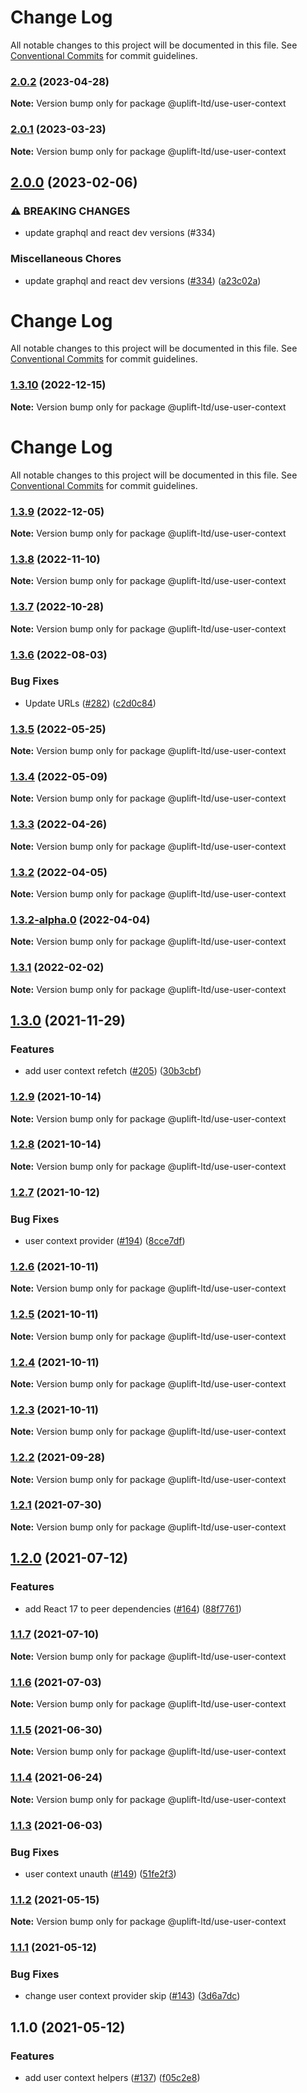 # Change Log

All notable changes to this project will be documented in this file.
See [Conventional Commits](https://conventionalcommits.org) for commit guidelines.

### [2.0.2](https://github.com/uplift-ltd/nexus/compare/@uplift-ltd/use-user-context@2.0.1...@uplift-ltd/use-user-context@2.0.2) (2023-04-28)

**Note:** Version bump only for package @uplift-ltd/use-user-context





### [2.0.1](https://github.com/uplift-ltd/nexus/compare/@uplift-ltd/use-user-context@2.0.0...@uplift-ltd/use-user-context@2.0.1) (2023-03-23)

**Note:** Version bump only for package @uplift-ltd/use-user-context





## [2.0.0](https://github.com/uplift-ltd/nexus/compare/@uplift-ltd/use-user-context@1.3.10...@uplift-ltd/use-user-context@2.0.0) (2023-02-06)


### ⚠ BREAKING CHANGES

* update graphql and react dev versions (#334)

### Miscellaneous Chores

* update graphql and react dev versions ([#334](https://github.com/uplift-ltd/nexus/issues/334)) ([a23c02a](https://github.com/uplift-ltd/nexus/commit/a23c02a120dfde626c39c3dae392d36e874bd9cd))



# Change Log

All notable changes to this project will be documented in this file. See
[Conventional Commits](https://conventionalcommits.org) for commit guidelines.

### [1.3.10](https://github.com/uplift-ltd/nexus/compare/@uplift-ltd/use-user-context@1.3.9...@uplift-ltd/use-user-context@1.3.10) (2022-12-15)

**Note:** Version bump only for package @uplift-ltd/use-user-context

# Change Log

All notable changes to this project will be documented in this file. See
[Conventional Commits](https://conventionalcommits.org) for commit guidelines.

### [1.3.9](https://github.com/uplift-ltd/nexus/compare/@uplift-ltd/use-user-context@1.3.8...@uplift-ltd/use-user-context@1.3.9) (2022-12-05)

**Note:** Version bump only for package @uplift-ltd/use-user-context

### [1.3.8](https://github.com/uplift-ltd/nexus/compare/@uplift-ltd/use-user-context@1.3.7...@uplift-ltd/use-user-context@1.3.8) (2022-11-10)

**Note:** Version bump only for package @uplift-ltd/use-user-context

### [1.3.7](https://github.com/uplift-ltd/nexus/compare/@uplift-ltd/use-user-context@1.3.6...@uplift-ltd/use-user-context@1.3.7) (2022-10-28)

**Note:** Version bump only for package @uplift-ltd/use-user-context

### [1.3.6](https://github.com/uplift-ltd/nexus/compare/@uplift-ltd/use-user-context@1.3.5...@uplift-ltd/use-user-context@1.3.6) (2022-08-03)

### Bug Fixes

- Update URLs ([#282](https://github.com/uplift-ltd/nexus/issues/282))
  ([c2d0c84](https://github.com/uplift-ltd/nexus/commit/c2d0c843c8eb18c4a9ae360ee2d840f5be388fac))

### [1.3.5](https://github.com/uplift-ltd/nexus/compare/@uplift-ltd/use-user-context@1.3.4...@uplift-ltd/use-user-context@1.3.5) (2022-05-25)

**Note:** Version bump only for package @uplift-ltd/use-user-context

### [1.3.4](https://github.com/uplift-ltd/nexus/compare/@uplift-ltd/use-user-context@1.3.3...@uplift-ltd/use-user-context@1.3.4) (2022-05-09)

**Note:** Version bump only for package @uplift-ltd/use-user-context

### [1.3.3](https://github.com/uplift-ltd/nexus/compare/@uplift-ltd/use-user-context@1.3.2...@uplift-ltd/use-user-context@1.3.3) (2022-04-26)

**Note:** Version bump only for package @uplift-ltd/use-user-context

### [1.3.2](https://github.com/uplift-ltd/nexus/compare/@uplift-ltd/use-user-context@1.3.2-alpha.0...@uplift-ltd/use-user-context@1.3.2) (2022-04-05)

**Note:** Version bump only for package @uplift-ltd/use-user-context

### [1.3.2-alpha.0](https://github.com/uplift-ltd/nexus/compare/@uplift-ltd/use-user-context@1.3.1...@uplift-ltd/use-user-context@1.3.2-alpha.0) (2022-04-04)

**Note:** Version bump only for package @uplift-ltd/use-user-context

### [1.3.1](https://github.com/uplift-ltd/nexus/compare/@uplift-ltd/use-user-context@1.3.0...@uplift-ltd/use-user-context@1.3.1) (2022-02-02)

**Note:** Version bump only for package @uplift-ltd/use-user-context

## [1.3.0](https://github.com/uplift-ltd/nexus/compare/@uplift-ltd/use-user-context@1.2.9...@uplift-ltd/use-user-context@1.3.0) (2021-11-29)

### Features

- add user context refetch ([#205](https://github.com/uplift-ltd/nexus/issues/205))
  ([30b3cbf](https://github.com/uplift-ltd/nexus/commit/30b3cbf51d591af42e334a70c9defd79fa6f844d))

### [1.2.9](https://github.com/uplift-ltd/nexus/compare/@uplift-ltd/use-user-context@1.2.8...@uplift-ltd/use-user-context@1.2.9) (2021-10-14)

**Note:** Version bump only for package @uplift-ltd/use-user-context

### [1.2.8](https://github.com/uplift-ltd/nexus/compare/@uplift-ltd/use-user-context@1.2.7...@uplift-ltd/use-user-context@1.2.8) (2021-10-14)

**Note:** Version bump only for package @uplift-ltd/use-user-context

### [1.2.7](https://github.com/uplift-ltd/nexus/compare/@uplift-ltd/use-user-context@1.2.6...@uplift-ltd/use-user-context@1.2.7) (2021-10-12)

### Bug Fixes

- user context provider ([#194](https://github.com/uplift-ltd/nexus/issues/194))
  ([8cce7df](https://github.com/uplift-ltd/nexus/commit/8cce7df1ebb8ff3f8bf0db919d581a865526e862))

### [1.2.6](https://github.com/uplift-ltd/nexus/compare/@uplift-ltd/use-user-context@1.2.5...@uplift-ltd/use-user-context@1.2.6) (2021-10-11)

**Note:** Version bump only for package @uplift-ltd/use-user-context

### [1.2.5](https://github.com/uplift-ltd/nexus/compare/@uplift-ltd/use-user-context@1.2.4...@uplift-ltd/use-user-context@1.2.5) (2021-10-11)

**Note:** Version bump only for package @uplift-ltd/use-user-context

### [1.2.4](https://github.com/uplift-ltd/nexus/compare/@uplift-ltd/use-user-context@1.2.3...@uplift-ltd/use-user-context@1.2.4) (2021-10-11)

**Note:** Version bump only for package @uplift-ltd/use-user-context

### [1.2.3](https://github.com/uplift-ltd/nexus/compare/@uplift-ltd/use-user-context@1.2.2...@uplift-ltd/use-user-context@1.2.3) (2021-10-11)

**Note:** Version bump only for package @uplift-ltd/use-user-context

### [1.2.2](https://github.com/uplift-ltd/nexus/compare/@uplift-ltd/use-user-context@1.2.1...@uplift-ltd/use-user-context@1.2.2) (2021-09-28)

**Note:** Version bump only for package @uplift-ltd/use-user-context

### [1.2.1](https://github.com/uplift-ltd/nexus/compare/@uplift-ltd/use-user-context@1.2.0...@uplift-ltd/use-user-context@1.2.1) (2021-07-30)

**Note:** Version bump only for package @uplift-ltd/use-user-context

## [1.2.0](https://github.com/uplift-ltd/nexus/compare/@uplift-ltd/use-user-context@1.1.7...@uplift-ltd/use-user-context@1.2.0) (2021-07-12)

### Features

- add React 17 to peer dependencies ([#164](https://github.com/uplift-ltd/nexus/issues/164))
  ([88f7761](https://github.com/uplift-ltd/nexus/commit/88f77615dfab14127dfdf76f665ee73c3195bcb4))

### [1.1.7](https://github.com/uplift-ltd/nexus/compare/@uplift-ltd/use-user-context@1.1.6...@uplift-ltd/use-user-context@1.1.7) (2021-07-10)

**Note:** Version bump only for package @uplift-ltd/use-user-context

### [1.1.6](https://github.com/uplift-ltd/nexus/compare/@uplift-ltd/use-user-context@1.1.5...@uplift-ltd/use-user-context@1.1.6) (2021-07-03)

**Note:** Version bump only for package @uplift-ltd/use-user-context

### [1.1.5](https://github.com/uplift-ltd/nexus/compare/@uplift-ltd/use-user-context@1.1.4...@uplift-ltd/use-user-context@1.1.5) (2021-06-30)

**Note:** Version bump only for package @uplift-ltd/use-user-context

### [1.1.4](https://github.com/uplift-ltd/nexus/compare/@uplift-ltd/use-user-context@1.1.3...@uplift-ltd/use-user-context@1.1.4) (2021-06-24)

**Note:** Version bump only for package @uplift-ltd/use-user-context

### [1.1.3](https://github.com/uplift-ltd/nexus/compare/@uplift-ltd/use-user-context@1.1.2...@uplift-ltd/use-user-context@1.1.3) (2021-06-03)

### Bug Fixes

- user context unauth ([#149](https://github.com/uplift-ltd/nexus/issues/149))
  ([51fe2f3](https://github.com/uplift-ltd/nexus/commit/51fe2f353b455531f47031591c5ac88bb48ead21))

### [1.1.2](https://github.com/uplift-ltd/nexus/compare/@uplift-ltd/use-user-context@1.1.1...@uplift-ltd/use-user-context@1.1.2) (2021-05-15)

**Note:** Version bump only for package @uplift-ltd/use-user-context

### [1.1.1](https://github.com/uplift-ltd/nexus/compare/@uplift-ltd/use-user-context@1.1.0...@uplift-ltd/use-user-context@1.1.1) (2021-05-12)

### Bug Fixes

- change user context provider skip ([#143](https://github.com/uplift-ltd/nexus/issues/143))
  ([3d6a7dc](https://github.com/uplift-ltd/nexus/commit/3d6a7dca16e2bdf2b1ee8f257f0f2a5874b5354b))

## 1.1.0 (2021-05-12)

### Features

- add user context helpers ([#137](https://github.com/uplift-ltd/nexus/issues/137))
  ([f05c2e8](https://github.com/uplift-ltd/nexus/commit/f05c2e81252a6163b5e4eced7a6466681ba6cc76))
